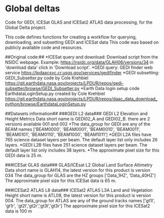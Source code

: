 # Global deltas #
Code for GEDI, ICESat GLAS and ICESat2 ATLAS data processing, for the Global Delta project.

This code defines functions for creating a workflow for querying, downloading, and subsetting GEDI and ICESat data
This code was based on publicly available code and resources.

##Original code:##
    *ICESat query and download: Download script from the NSIDC webpage. Example: https://nsidc.org/data/GLAH06/versions/34 in 'download data' click in 'Download script'.
    *GEDI query: GEDI finder web service https://lpdaacsvc.cr.usgs.gov/services/gedifinder
    *GEDI subsetting: GEDI_Subsetter.py code by Cole Krehbiel https://git.earthdata.nasa.gov/projects/LPDUR/repos/gedi-subsetter/browse/GEDI_Subsetter.py 
    *Earth Data login setup code EarthdataLoginSetup.py created by Cole Krehbiel https://git.earthdata.nasa.gov/projects/LPDUR/repos/daac_data_download_python/browse/EarthdataLoginSetup.py

##Datasets information##
###GEDI L2 data###
GEDI L2 Elevation and Height Metrics Data short name is GEDI02_A and GEDI02_B. there are 2 versions available 001 and 002
*The data_group for GEDI are any of the BEAM names ['BEAM0000', 'BEAM0001', 'BEAM0010', 'BEAM0011', 'BEAM0101', 'BEAM0110', 'BEAM1000', 'BEAM1011']
*GEDI L2A files have 765 science dataset layers per beam. The default layer list only includes 26 layers. 
*GEDI L2B files have 251 science dataset layers per beam. The default layer list only includes 38 layers. 
*The approximate pixel size for this GEDI data is 25 m. 

###ICESat GLAS data###
GLAS/ICEsat L2 Global Land Surface Altimetry Data short name is GLAH14, the latest version for this product is version 034
The data_group for GLAS are the HZ groups ['Data_1HZ', 'Data_40HZ']
The approximate pixel size for this ICESat data is 65 m.


###ICESat2 ATLAS L8 data###
ICESat2 ATLAS L3A Land and Vegetation Height short name is ATL08, the latest version for this product is version 004.
The data_group for ATLAS are any of the ground tracks names ['gt1l', 'gt1r', 'gt2l','gt2r','gt3l','gt3r']
The approximate pixel size for this ICESat2 data is 100 m

